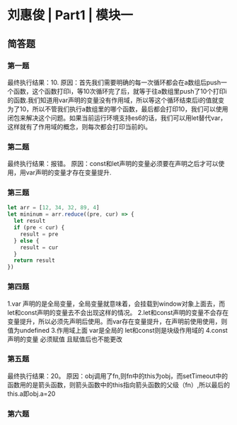 # 刘惠俊 | Part1 | 模块一
## 简答题

### 第一题
  最终执行结果：10.
  原因：首先我们需要明确的每一次循环都会在a数组后push一个函数，这个函数打印i，等10次循环完了后，就等于往a数组里push了10个打印i的函数.我们知道用var声明的变量没有作用域，所以等这个循环结束后i的值就变为了10，所以不管我们执行a数组里的哪个函数，最后都会打印10，我们可以使用闭包来解决这个问题。如果当前运行环境支持es6的话，我们可以用let替代var，这样就有了作用域的概念，则每次都会打印当前的i。
### 第二题
最终执行结果：报错。
原因：const和let声明的变量必须要在声明之后才可以使用，用var声明的变量才存在变量提升.
### 第三题
``` javascript
let arr = [12, 34, 32, 89, 4]
let mininum = arr.reduce((pre, cur) => {
  let result
  if (pre < cur) {
    result = pre
  } else {
    result = cur
  }
  return result
})
```
### 第四题
  1.var 声明的是全局变量，全局变量就意味着，会挂载到window对象上面去，而let和const声明的变量去不会出现这样的情况。
  2.let和const声明的变量不会存在变量提升，所以必须先声明后使用。而var存在变量提升，在声明前使用使用，则值为undefined
  3.作用域上面 var是全局的 let和const则是块级作用域的
  4.const声明的变量 必须赋值 且赋值后也不能更改

### 第五题
  最终执行结果：20。
  原因：obj调用了fn,则fn中的this为obj，而setTimeout中的函数用的是箭头函数，则箭头函数中的this指向箭头函数的父级（fn）,所以最后的this.a即obj.a=20

### 第六题
  
  
